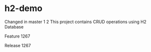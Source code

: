 # h2-demo
Changed in master
1
2
This project contains CRUD operations using H2 Database


Feature 1267

Release 1267